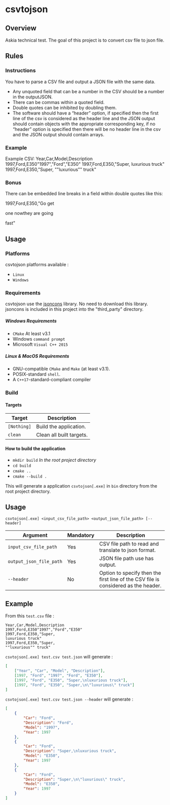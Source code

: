 # csvtojson

## Overview

Askia technical test. The goal of this project is to convert csv file to json file.

## Rules
 
### Instructions

You have to parse a CSV file and output a JSON file with the same data.

*  Any unquoted field that can be a number in the CSV should be a number in the outputJSON.
*  There can be commas within a quoted field.
*  Double quotes can be inhibited by doubling them.
*  The software should have a “header” option, if specified then the first line of the csv is considered as the header line and the JSON output should contain objects with the appropriate corresponding key, if no “header” option is specified then there will be no header line in the csv and the JSON output should contain arrays.

### Example

Example CSV:
Year,Car,Model,Description
1997,Ford,E350"1997","Ford","E350"
1997,Ford,E350,"Super,
luxurious truck"
1997,Ford,E350,"Super,
""luxurious"" truck"

### Bonus

There can be embedded line breaks in a field within double quotes like this:

1997,Ford,E350,"Go get

one nowthey are going

fast"

## Usage

### Platforms

csvtojson platforms available :

* `Linux`
* `Windows`

### Requirements

csvtojson use the [jsoncons](https://github.com/danielaparker/jsoncons) library.
No need to download this library. jsoncons is included in this project into the "third_party" directory.

##### Windows Requirements

* `CMake` At least v3.1
* Windows `command prompt`
* Microsoft `Visual C++ 2015`

##### Linux & MacOS Requirements

* GNU-compatible `CMake` and `Make` (at least v3.1).
* POSIX-standard `shell`.
* A `C++17`-standard-compliant compiler

### Build

#### Targets

| Target           | Description                  |
|------------------|------------------------------|
| `[Nothing]`      | Build the application.       |
| `clean`          | Clean all built targets.     |

#### How to build the application

* `mkdir build` _In the root project directory_
* `cd build`
* `cmake ..`
* `cmake --build .`

This will generate a application `csvtojson[.exe]` in `bin` directory from the root project directory.

## Usage

`csvtojson[.exe] <input_csv_file_path> <output_json_file_path> [--header]`

| Argument                | Mandatory | Description                                                                        |
|-------------------------|-----------|------------------------------------------------------------------------------------|
| `input_csv_file_path`   | Yes       | CSV file path to read and translate to json format.                                |
| `output_json_file_path` | Yes       | JSON file path use has output.                                                     |
| `--header`              | No        | Option to specify then the first line of the CSV file is considered as the header. |

## Example

From this `test.csv` file :

````csv
Year,Car,Model,Description
1997,Ford,E350"1997","Ford","E350"
1997,Ford,E350,"Super,
luxurious truck"
1997,Ford,E350,"Super,
""luxurious"" truck"
````

`csvtojson[.exe] test.csv test.json` will generate :

````json
[
    ["Year", "Car", "Model", "Description"], 
    [1997, "Ford", "1997", "Ford", "E350"], 
    [1997, "Ford", "E350", "Super,\nluxurious truck"], 
    [1997, "Ford", "E350", "Super,\n\"luxurious\" truck"]
]
````

`csvtojson[.exe] test.csv test.json --header` will generate :

````json
[
    {
        "Car": "Ford", 
        "Description": "Ford", 
        "Model": "1997", 
        "Year": 1997
    }, 
    {
        "Car": "Ford", 
        "Description": "Super,\nluxurious truck", 
        "Model": "E350", 
        "Year": 1997
    }, 
    {
        "Car": "Ford", 
        "Description": "Super,\n\"luxurious\" truck", 
        "Model": "E350", 
        "Year": 1997
    }
]
````
